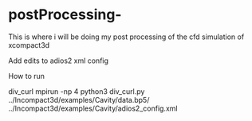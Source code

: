 # postProcessing-
This is where i will be doing my post processing of the cfd simulation of xcompact3d



Add edits to adios2 xml config





How to run

div_curl 
mpirun -np 4 python3 div_curl.py ../Incompact3d/examples/Cavity/data.bp5/ ../Incompact3d/examples/Cavity/adios2_config.xml
